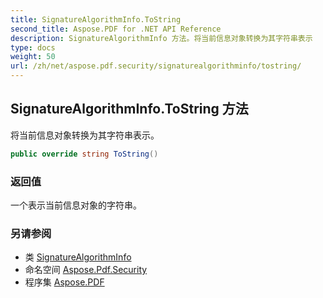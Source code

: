 ```yaml
---
title: SignatureAlgorithmInfo.ToString
second_title: Aspose.PDF for .NET API Reference
description: SignatureAlgorithmInfo 方法。将当前信息对象转换为其字符串表示
type: docs
weight: 50
url: /zh/net/aspose.pdf.security/signaturealgorithminfo/tostring/
---
```

## SignatureAlgorithmInfo.ToString 方法

将当前信息对象转换为其字符串表示。

```csharp
public override string ToString()
```

### 返回值

一个表示当前信息对象的字符串。

### 另请参阅

* 类 [SignatureAlgorithmInfo](../)
* 命名空间 [Aspose.Pdf.Security](../../../aspose.pdf.security/)
* 程序集 [Aspose.PDF](../../../)